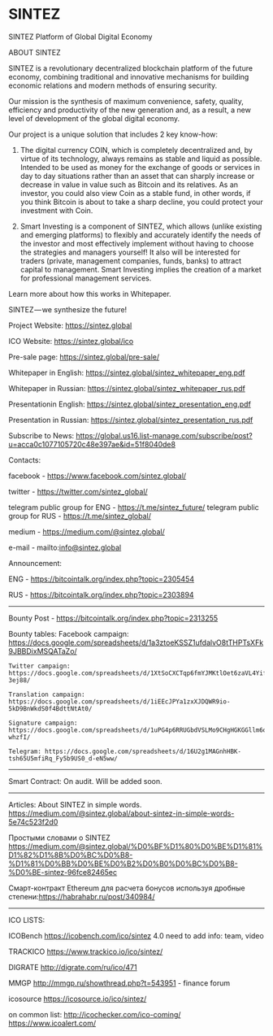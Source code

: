 # SINTEZ
SINTEZ Platform of Global Digital Economy

ABOUT SINTEZ

SINTEZ is a revolutionary decentralized blockchain platform of the future economy, combining traditional and innovative mechanisms for building economic relations and modern methods of ensuring security.

Our mission is the synthesis of maximum convenience, safety, quality, efficiency and productivity of the new generation and, as a result, a new level of development of the global digital economy.

Our project is a unique solution that includes 2 key know-how:

1. The digital currency COIN, which is completely decentralized and, by virtue of its technology, always remains as stable and liquid as possible. Intended to be used as money for the exchange of goods or services in day to day situations rather than an asset that can sharply increase or decrease in value in value such as Bitcoin and its relatives. As an investor, you could also view Coin as a stable fund, in other words, if you think Bitcoin is about to take a sharp decline, you could protect your investment with Coin.

2. Smart Investing is a component of SINTEZ, which allows (unlike existing and emerging platforms) to flexibly and accurately identify the needs of the investor and most effectively implement without having to choose the strategies and managers yourself! It also will be interested for traders (private, management companies, funds, banks) to attract capital to management. Smart Investing implies the creation of a market for professional management services.

Learn more about how this works in Whitepaper.

SINTEZ — we synthesize the future!

Project Website: https://sintez.global

ICO Website: https://sintez.global/ico

Pre-sale page: https://sintez.global/pre-sale/

Whitepaper in English: https://sintez.global/sintez_whitepaper_eng.pdf

Whitepaper in Russian: https://sintez.global/sintez_whitepaper_rus.pdf

Presentationin English: https://sintez.global/sintez_presentation_eng.pdf

Presentation in Russian: https://sintez.global/sintez_presentation_rus.pdf

Subscribe to News: https://global.us16.list-manage.com/subscribe/post?u=acca0c1077105720c48e397ae&id=51f8040de8

Contacts:

facebook - https://www.facebook.com/sintez.global/

twitter - https://twitter.com/sintez_global/

telegram public group for ENG - https://t.me/sintez_future/ 
telegram public group for RUS - https://t.me/sintez_global/

medium - https://medium.com/@sintez.global/

e-mail - mailto:info@sintez.global 

Announcement:

ENG - https://bitcointalk.org/index.php?topic=2305454

RUS - https://bitcointalk.org/index.php?topic=2303894

-----------------
Bounty Post - https://bitcointalk.org/index.php?topic=2313255

Bounty tables:
    Facebook campaign: https://docs.google.com/spreadsheets/d/1a3ztoeKSSZ1ufdalvO8tTHPTsXFk9JBBDixMSQATaZo/
    
    Twitter campaign: https://docs.google.com/spreadsheets/d/1XtSoCXCTqp6fmYJMKtlOet6zaVL4YifadkquM-3ej88/
    
    Translation campaign: https://docs.google.com/spreadsheets/d/1iEEcJPYa1zxXJDQWR9io-5kD9BnWkdS0f4BdttNtAt0/
    
    Signature campaign: https://docs.google.com/spreadsheets/d/1uPG4p6RRUGbdVSLMo9CHgHGKGGllm6oOLaCU5-whzfI/
    
    Telegram: https://docs.google.com/spreadsheets/d/16U2g1MAGnhHBK-tsh65U5mfiRq_Fy5b9US0_d-eN5ww/

----------------
Smart Contract:
On audit. Will be added soon.

----------------
Articles:
About SINTEZ in simple words. https://medium.com/@sintez.global/about-sintez-in-simple-words-5e74c523f2d0

Простыми словами о SINTEZ https://medium.com/@sintez.global/%D0%BF%D1%80%D0%BE%D1%81%D1%82%D1%8B%D0%BC%D0%B8-%D1%81%D0%BB%D0%BE%D0%B2%D0%B0%D0%BC%D0%B8-%D0%BE-sintez-96fce82465ec

Смарт-контракт Ethereum для расчета бонусов используя дробные степени:https://habrahabr.ru/post/340984/

---------------
ICO LISTS:

ICOBench    https://icobench.com/ico/sintez 4.0 need to add info: team, video

TRACKICO    https://www.trackico.io/ico/sintez/

DIGRATE     http://digrate.com/ru/ico/471

MMGP        http://mmgp.ru/showthread.php?t=543951 - finance forum

icosource   https://icosource.io/ico/sintez/

on common list:
http://icochecker.com/ico-coming/
https://www.icoalert.com/

